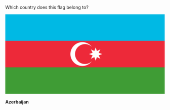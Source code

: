 Which country does this flag belong to?

![Flag of Azerbaijan](images/Flag_of_Azerbaijan.svg)
<!--question-->
**Azerbaijan**